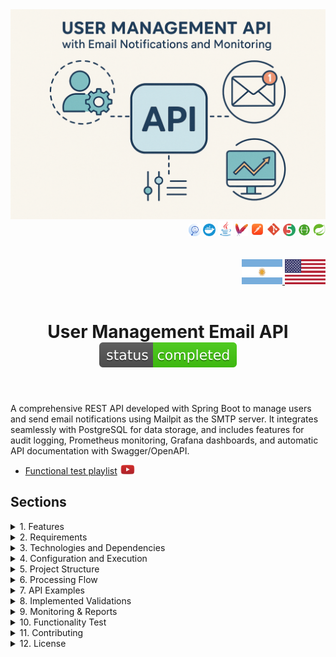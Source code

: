 <div align="center">
  <img src="./src/main/resources/static/img/email-project.png" alt="Email API Service">
</div>

<div align="right">
    <img width="20" height="20" src="./src/main/resources/static/icons/backend/java/png/log-four-j.png" />
    <img width="20" height="20" src="./src/main/resources/static/icons/devops/png/docker.png" />
    <img width="24" height="24" src="./src/main/resources/static/icons/backend/java/png/java.png" />
    <img width="20" height="20" src="./src/main/resources/static/icons/devops/png/maven.png" />
    <img width="22" height="22" src="./src/main/resources/static/icons/devops/png/postman.png" />
    <img width="22" height="22" src="./src/main/resources/static/icons/devops/png/git.png" />
    <img width="20" height="20" src="./src/main/resources/static/icons/backend/java/png/junit.png" />
    <img width="20" height="20" src="./src/main/resources/static/icons/devops/png/swagger.png" />
    <img width="20" height="20" src="./src/main/resources/static/icons/backend/java/png/spring-boot.png" />
    
</div>

<br>

<br>

<div align="right">
  <a href="./src/main/resources/static/translation/README.es.md" target="_blank">
    <img src="./src/main/resources/static/img/arg-flag.jpg" width="65" height="40" alt="Español" />
  </a>
  <a href="https://github.com/andresWeitzel/emails-notifications-MailHog" target="_blank">
    <img src="./src/main/resources/static/img/eeuu-flag.jpg" width="65" height="40" alt="English" />
  </a>
</div>


<br>

<div align="center">

# User Management Email API ![(status-completed)](./src/main/resources/static/icons/badges/status-completed.svg)

</div>

<br>

A comprehensive REST API developed with Spring Boot to manage users and send email notifications using Mailpit as the SMTP server. It integrates seamlessly with PostgreSQL for data storage, and includes features for audit logging, Prometheus monitoring, Grafana dashboards, and automatic API documentation with Swagger/OpenAPI.

* [Functional test playlist](https://www.youtube.com/playlist?list=PLCl11UFjHurDSHfBJ-uQp55RG-xhL162C) <a href="https://www.youtube.com/playlist?list=PLCl11UFjHurDSHfBJ-uQp55RG-xhL162C" target="_blank"> <img src="./src/main/resources/static/icons/social-networks/yt.png" width="25" /></a>


## Sections

<details>
<summary>1. Features</summary>

<br>

* User Management: Complete CRUD operations for user management
* Email Notifications: Automated email sending for user events
* Audit Logging: Comprehensive tracking of all system actions
* Monitoring: Real-time metrics and health checks
* API Documentation: Interactive Swagger UI for API exploration
* Containerization: Easy deployment with Docker
* Database Integration: Robust PostgreSQL integration
* Metrics Visualization: Grafana dashboards for system monitoring

</details>


<details>
<summary>2. Requirements</summary>

<br>

* Java 17 or higher
* Docker and Docker Compose
* Maven for building the project
* PostgreSQL (if running without Docker)
* Mailpit (if running without Docker)

</details>

<details>
<summary>3. Technologies and Dependencies</summary>

<br>

* Spring Boot: Core framework for building Java applications
* Spring Boot Starter Web: For creating RESTful web applications
* Spring Boot Starter Mail: For handling emails
* Spring Boot Starter Data JPA: For database operations
* Spring Boot Starter Actuator: For monitoring and metrics
* PostgreSQL: Database for data persistence
* Mailpit: SMTP server for local email testing
* Docker & Docker Compose: For containerization and orchestration
* Prometheus: For metrics collection
* Grafana: For metrics visualization
* Swagger/OpenAPI: For API documentation
* Lombok: For reducing boilerplate code
* JUnit: For unit testing

</details>

<details>
<summary>4. Configuration and Execution</summary>

<br>

### Repository Clone
```git
git clone https://github.com/andresWeitzel/email-api-service-MailPit
cd email-api-service-MailPit
```

### Docker Compose Setup for Development

* Before building and running the containers, make sure you have Docker running (for Windows, use [Docker Desktop](https://www.docker.com/products/docker-desktop/))
* Once installed, make sure Docker is running
```git
docker --version
```
`Important`: Check that no other service (ej:postgres) is running as a daemon on the system, otherwise a connection problem will occur on the port.

* Once Docker is running, you can build and deploy the containers with docker compose (This command is only needed once to build).
* The container for Mailpit and Postgres will be created. 
```git
docker-compose up --build
```

* After creating the containers with Docker Compose, each time we are going to start the containers we will use the following command, otherwise we will run it from Docker Desktop. Start the environment in development mode. Every time you want to run the app in development, you won't need to compile the jar. Simply run the following command:
```git
docker-compose up
```
* Another option is to launch the containers from Docker Desktop.
* Run the application
```git
mvn spring-boot:run
```

</details>



<details>
<summary>5. Project Structure</summary>

<br>

```
email-api-service-MailPit/
├── src/
│   ├── main/
│   │   ├── java/com/microservice/
│   │   │   ├── config/           # Configuration classes
│   │   │   ├── controller/       # REST controllers
│   │   │   ├── dto/             # Data Transfer Objects
│   │   │   ├── exception/       # Exception handlers
│   │   │   ├── model/           # Entity models
│   │   │   ├── repository/      # Data access layer
│   │   │   ├── service/         # Business logic
│   │   │   └── EmailApiMailpitApplication.java
│   │   └── resources/
│   │       ├── application.yml  # Application configuration
│   │       └── static/          # Static resources
│   └── test/                    # Test classes
├── docker-compose.yml           # Docker orchestration
├── Dockerfile                   # Application container
├── pom.xml                      # Maven dependencies
└── README.md                    # Project documentation
```

### Key Components

* **Controllers**: Handle HTTP requests and responses
* **Services**: Implement business logic
* **Repositories**: Data access layer
* **DTOs**: Data transfer objects for API communication
* **Models**: JPA entities for database mapping
* **Config**: Application configuration classes
* **Exceptions**: Custom exception handling

</details>




<details>
<summary>6. Processing Flow</summary>

<br>

1. **User Management**: 
   * Create, read, update, and delete user operations
   * Email notifications sent automatically for user events
   * Audit logging for all user-related actions

2. **Email Processing**:
   * Email service integration with Mailpit SMTP server
   * Template-based email generation
   * Email delivery status tracking

3. **Audit Logging**:
   * Comprehensive tracking of all system actions
   * Filtering capabilities by entity, action, username, and details
   * Historical data retention

4. **Monitoring & Observability**:
   * Real-time health checks via Spring Boot Actuator
   * Metrics collection with Prometheus
   * Dashboard visualization with Grafana

</details>

<details>
<summary>7. API Examples</summary>

<br>

### User Management Examples

#### Create User
```bash
curl -X POST http://localhost:8080/api/v1/users \
  -H "Content-Type: application/json" \
  -d '{
    "name": "John Doe",
    "email": "john.doe@example.com"
  }'
```

**Required Fields:**
- `name`: String (mandatory) - The name of the user
- `email`: String (mandatory) - Valid email format

**Response Examples:**

**Success Response (200):**
```json
{
  "id": 1,
  "name": "John Doe",
  "email": "john.doe@example.com"
}
```

**Error Responses:**

**Validation Error (400):**
```json
{
  "errors": {
    "name": "The name is mandatory"
  },
  "timestamp": "2025-07-14T17:21:59.3410006",
  "status": 400
}
```

**Invalid Email Format (400):**
```json
{
  "errors": {
    "email": "The email is invalid"
  },
  "timestamp": "2025-07-14T17:21:59.3410006",
  "status": 400
}
```

**Duplicate Email Error (400):**
```json
{
  "errors": "Email is already in use: The email john.doe@exampletest.com already exists.",
  "timestamp": "2025-07-14T17:30:37.1875171",
  "status": 400
}
```

**📧 Mailpit Email (after successful creation):**
```
From: noreply@email-api-service.com
To: john.doe@example.com
Subject: Account register Notification

Hello John Doe,

Thank you for registering with us!
```

<br>

#### Get All Users
```bash
curl -X GET http://localhost:8080/api/v1/users
```

**Response Examples:**

**Success Response (200):**
```json
{
  "content": [
    {
      "id": 1,
      "name": "John Doe",
      "email": "john.doe@example.com"
    },
    {
      "id": 2,
      "name": "Jane Smith",
      "email": "jane.smith@example.com"
    }
  ],
  "pageable": {
    "sort": {
      "empty": false,
      "sorted": true,
      "unsorted": false
    },
    "offset": 0,
    "pageNumber": 0,
    "pageSize": 30,
    "paged": true,
    "unpaged": false
  },
  "totalElements": 2,
  "totalPages": 1,
  "last": true,
  "size": 30,
  "number": 0,
  "sort": {
    "empty": false,
    "sorted": true,
    "unsorted": false
  },
  "numberOfElements": 2,
  "first": true,
  "empty": false
}
```

<br>

#### Update User
```bash
curl -X PUT http://localhost:8080/api/v1/users/1 \
  -H "Content-Type: application/json" \
  -d '{
    "name": "John Doe Updated",
    "email": "john.updated@example.com"
  }'
```

**Response Examples:**

**Success Response (200):**
```json
{
  "id": 1,
  "name": "John Doe Updated",
  "email": "john.updated@example.com"
}
```

**Error Responses:**

**User Not Found (404):**
```json
{
  "errors": "User not found with id: 999",
  "timestamp": "2025-07-14T17:45:12.9876543",
  "status": 404
}
```

**Validation Error (400):**
```json
{
  "errors": {
    "email": "The email is invalid"
  },
  "timestamp": "2025-07-14T17:45:12.9876543",
  "status": 400
}
```

**📧 Mailpit Email (after successful update):**
```
From: noreply@email-api-service.com
To: john.updated@example.com
Subject: Account Update Notification

Hello John Doe Updated,

Your account has been successfully updated.
```

<br>

#### Delete User
```bash
curl -X DELETE http://localhost:8080/api/v1/users/1
```

**Response Examples:**

**Success Response (200):**
```json
{
  "id": 1,
  "name": "John Doe",
  "email": "john.doe@example.com"
}
```

**Error Response:**

**User Not Found (404):**
```json
{
  "errors": "User not found with id: 999",
  "timestamp": "2025-07-14T17:50:25.1234567",
  "status": 404
}
```

**📧 Mailpit Email (after successful deletion):**
```
From: noreply@email-api-service.com
To: john.doe@example.com
Subject: Account Deletion Notification

Hello John Doe,

Your account has been successfully deleted.
```

<br>

#### Get User by ID
```bash
curl -X GET http://localhost:8080/api/v1/users/1
```

**Response Examples:**

**Success Response (200):**
```json
{
  "id": 1,
  "name": "John Doe",
  "email": "john.doe@example.com",
  "createdAt": "2025-07-14T17:30:37.1875171",
  "updatedAt": "2025-07-14T17:30:37.1875171"
}
```

**Error Response:**

**User Not Found (404):**
```json
{
  "errors": "User not found with id: 999",
  "timestamp": "2025-07-14T17:50:25.1234567",
  "status": 404
}
```

<br>

### Audit Log Examples

#### Create Audit Log
```bash
curl -X POST http://localhost:8080/api/v1/audit-log \
  -H "Content-Type: application/json" \
  -d '{
    "entity": "User",
    "action": "CREATE",
    "username": "admin_user",
    "details": "Created new user account with email john.doe@example.com"
  }'
```

**Audit Log Fields:**
- `entity`: String - The entity being audited (e.g., "User")
- `action`: String - The action performed (e.g., "CREATE", "UPDATE", "DELETE")
- `username`: String - The username of the person performing the action
- `details`: String - Detailed description of the action
- `timestamp`: LocalDateTime (optional) - When the action occurred

**Response Examples:**

**Success Response (200):**
```json
{
  "message": "Audit log created successfully"
}
```

<br>

#### Update Audit Log
```bash
curl -X PUT http://localhost:8080/api/v1/audit-log/1 \
  -H "Content-Type: application/json" \
  -d '{
    "entity": "User",
    "action": "UPDATE",
    "username": "admin_user",
    "details": "Updated user account information"
  }'
```

**Response Examples:**

**Success Response (200):**
```json
{
  "id": 1,
  "entity": "User",
  "action": "UPDATE",
  "username": "admin_user",
  "details": "Updated user account information",
  "timestamp": "2025-07-14T17:55:42.6543210"
}
```

**Error Response:**

**Audit Log Not Found (404):**
```json
{
  "errors": "Audit log not found with id: 999",
  "timestamp": "2025-07-14T17:55:42.6543210",
  "status": 404
}
```

<br>

#### Filter Audit Logs
```bash
# Filter by entity
curl -X GET "http://localhost:8080/api/v1/audit-log/entity?entity=User"

# Filter by action
curl -X GET "http://localhost:8080/api/v1/audit-log/action?action=CREATE"

# Filter by username
curl -X GET "http://localhost:8080/api/v1/audit-log/username?username=admin_user"

# Filter by details
curl -X GET "http://localhost:8080/api/v1/audit-log/details?details=Created+new+user"
```

**Response Examples:**

**Success Response (200) - Filtered Results:**
```json
{
  "content": [
    {
      "id": 1,
      "entity": "User",
      "action": "CREATE",
      "username": "admin_user",
      "details": "Created new user account with email john.doe@example.com",
      "timestamp": "2025-07-14T17:30:37.1875171"
    },
    {
      "id": 3,
      "entity": "User",
      "action": "CREATE",
      "username": "admin_user",
      "details": "Created new user account with email jane.smith@example.com",
      "timestamp": "2025-07-14T17:35:22.1234567"
    }
  ],
  "pageable": {
    "sort": {
      "empty": false,
      "sorted": true,
      "unsorted": false
    },
    "offset": 0,
    "pageNumber": 0,
    "pageSize": 30,
    "paged": true,
    "unpaged": false
  },
  "totalElements": 2,
  "totalPages": 1,
  "last": true,
  "size": 30,
  "number": 0,
  "sort": {
    "empty": false,
    "sorted": true,
    "unsorted": false
  },
  "numberOfElements": 2,
  "first": true,
  "empty": false
}
```

**Empty Results Response (200):**
```json
{
  "content": [],
  "pageable": {
    "sort": {
      "empty": false,
      "sorted": true,
      "unsorted": false
    },
    "offset": 0,
    "pageNumber": 0,
    "pageSize": 30,
    "paged": true,
    "unpaged": false
  },
  "totalElements": 0,
  "totalPages": 0,
  "last": true,
  "size": 30,
  "number": 0,
  "sort": {
    "empty": false,
    "sorted": true,
    "unsorted": false
  },
  "numberOfElements": 0,
  "first": true,
  "empty": true
}
```

<br>

### HTTP Status Codes

**Common Response Status Codes:**

- **200 OK**: Request successful
- **201 Created**: Resource created successfully
- **400 Bad Request**: Validation error or invalid data
- **404 Not Found**: Resource not found
- **409 Conflict**: Resource conflict (e.g., duplicate email)
- **500 Internal Server Error**: Server error

<br>

### Step-by-Step Testing Guide

**1. Start the Application:**
```bash
docker-compose up
```

**2. Create a User:**
```bash
curl -X POST http://localhost:8080/api/v1/users \
  -H "Content-Type: application/json" \
  -d '{
    "name": "John Doe",
    "email": "john.doe@example.com"
  }'
```

**3. Check Mailpit for Email:**
- Open http://localhost:8025 in your browser
- You should see a welcome email sent to john.doe@example.com

**4. Get All Users:**
```bash
curl -X GET http://localhost:8080/api/v1/users
```

**5. Update the User:**
```bash
curl -X PUT http://localhost:8080/api/v1/users/1 \
  -H "Content-Type: application/json" \
  -d '{
    "name": "John Doe Updated",
    "email": "john.updated@example.com"
  }'
```

**6. Check Mailpit Again:**
- Refresh http://localhost:8025
- You should see an update notification email

**7. Delete the User:**
```bash
curl -X DELETE http://localhost:8080/api/v1/users/1
```

**8. Final Mailpit Check:**
- Check http://localhost:8025 one more time
- You should see a deletion confirmation email

<br>

### Common Error Scenarios

**Try these to test error handling:**

**1. Create User with Missing Name:**
```bash
curl -X POST http://localhost:8080/api/v1/users \
  -H "Content-Type: application/json" \
  -d '{
    "email": "john.doe@example.com"
  }'
```
**Expected Response:**
```json
{
  "errors": {
    "name": "The name is mandatory"
  },
  "timestamp": "2025-07-14T17:21:59.3410006",
  "status": 400
}
```

**2. Create User with Invalid Email:**
```bash
curl -X POST http://localhost:8080/api/v1/users \
  -H "Content-Type: application/json" \
  -d '{
    "name": "John Doe",
    "email": "invalid-email"
  }'
```
**Expected Response:**
```json
{
  "errors": {
    "email": "The email is invalid"
  },
  "timestamp": "2025-07-14T17:21:59.3410006",
  "status": 400
}
```

**3. Create User with Duplicate Email:**
```bash
# First, create a user
curl -X POST http://localhost:8080/api/v1/users \
  -H "Content-Type: application/json" \
  -d '{
    "name": "John Doe",
    "email": "john.doe@example.com"
  }'

# Then try to create another user with the same email
curl -X POST http://localhost:8080/api/v1/users \
  -H "Content-Type: application/json" \
  -d '{
    "name": "Jane Smith",
    "email": "john.doe@example.com"
  }'
```
**Expected Response:**
```json
{
  "errors": "Email is already in use: The email john.doe@example.com already exists.",
  "timestamp": "2025-07-14T17:30:37.1875171",
  "status": 400
}
```

**📧 Mailpit Email (NO email sent for duplicate email error):**
```
No email will be sent to Mailpit when there's a duplicate email error.
The user creation fails before the email service is called.
```

**4. Get Non-existent User:**
```bash
curl -X GET http://localhost:8080/api/v1/users/999
```
**Expected Response:**
```json
{
  "errors": "User not found with id: 999",
  "timestamp": "2025-07-14T17:50:25.1234567",
  "status": 404
}
```

**📧 Mailpit Email (NO email sent for not found error):**
```
No email will be sent to Mailpit when there's a "not found" error.
The operation fails before the email service is called.
```

### 📧 Email Notification Summary

**Emails are sent to Mailpit ONLY for successful operations:**

✅ **CREATE User** → Welcome email sent
✅ **UPDATE User** → Update notification email sent  
✅ **DELETE User** → Deletion confirmation email sent
❌ **Validation Errors** → No email sent
❌ **Duplicate Email** → No email sent
❌ **User Not Found** → No email sent

<br>

### Testing de Endpoints de Servicios Dockerizados

- **Audit Log API**

  - `POST /api/v1/audit-log`  
  ➡️ [http://localhost:8080/api/v1/audit-log](http://localhost:8080/api/v1/audit-log)

  - `PUT /api/v1/audit-log/{id}`  
    ➡️ [http://localhost:8080/api/v1/audit-log/{id}](http://localhost:8080/api/v1/audit-log/1)
  
  - `DELETE /api/v1/audit-log/{id}`  
    ➡️ [http://localhost:8080/api/v1/audit-log/{id}](http://localhost:8080/api/v1/audit-log/1)
  
  - `GET /api/v1/audit-log`  
    ➡️ [http://localhost:8080/api/v1/audit-log](http://localhost:8080/api/v1/audit-log)
  
  - `GET /api/v1/audit-log/entity?entity={entityName}`  
    ➡️ [http://localhost:8080/api/v1/audit-log/entity?entity=User](http://localhost:8080/api/v1/audit-log/entity?entity=User)
  
  - `GET /api/v1/audit-log/action?action={actionType}`  
    ➡️ [http://localhost:8080/api/v1/audit-log/action?action=CREATE](http://localhost:8080/api/v1/audit-log/action?action=CREATE)
  
  - `GET /api/v1/audit-log/username?username={username}`  
    ➡️ [http://localhost:8080/api/v1/audit-log/username?username=admin](http://localhost:8080/api/v1/audit-log/username?username=admin)
  
  - `GET /api/v1/audit-log/details?details={details}`  
    ➡️ [http://localhost:8080/api/v1/audit-log/details?details=Created+new+user](http://localhost:8080/api/v1/audit-log/details?details=Created+new+user)

- **User API**
  
  - `POST /api/v1/users`  
    ➡️ [http://localhost:8080/api/v1/users](http://localhost:8080/api/v1/users)
  
  - `PUT /api/v1/users/{id}`  
    ➡️ [http://localhost:8080/api/v1/users/{id}](http://localhost:8080/api/v1/users/1)
  
  - `DELETE /api/v1/users/{id}`  
    ➡️ [http://localhost:8080/api/v1/users/{id}](http://localhost:8080/api/v1/users/1)
  
  - `GET /api/v1/users/{id}`  
    ➡️ [http://localhost:8080/api/v1/users/{id}](http://localhost:8080/api/v1/users/1)
  
  - `GET /api/v1/users`  
    ➡️ [http://localhost:8080/api/v1/users](http://localhost:8080/api/v1/users)

- **Swagger UI:**
  - `GET /swagger-ui/index.html`  
    ➡️ [http://localhost:8080/swagger-ui/index.html](http://localhost:8080/swagger-ui/index.html)

  - `GET /v3/api-docs` – Documentación OpenAPI  
    ➡️ [http://localhost:8080/v3/api-docs](http://localhost:8080/v3/api-docs)

- **Actuator Endpoints:**
  - `GET /actuator`  
    ➡️ [http://localhost:8080/actuator](http://localhost:8080/actuator)

  - `GET /actuator/health`  
    ➡️ [http://localhost:8080/actuator/health](http://localhost:8080/actuator/health)

  - `GET /actuator/metrics`  
    ➡️ [http://localhost:8080/actuator/metrics](http://localhost:8080/actuator/metrics)

  - `GET /actuator/prometheus`  
    ➡️ [http://localhost:8080/actuator/prometheus](http://localhost:8080/actuator/prometheus)

  - `GET /actuator/env`  
    ➡️ [http://localhost:8080/actuator/env](http://localhost:8080/actuator/env)

- **MailPit:**
  - `Web UI`  
    ➡️ [http://localhost:8025](http://localhost:8025)
  
  - `SMTP Server` 
    ➡️ `smtp://localhost:1025`

- **Prometheus:**
  - `UI Web`
    ➡️ [http://localhost:9090](http://localhost:9090)

- **Grafana:**
  - `UI Web` 
    ➡️ [http://localhost:3000](http://localhost:3000)  
    🧾 Credenciales por defecto:
    - Usuario: `admin`
    - Contraseña: `admin`

- **PostgreSQL:**
  - `JDBC URL`  
    ➡️ `jdbc:postgresql://localhost:5432/mydatabase`  
    *  Usuario: `user`  
    *  Contraseña: `password`

### Mailpit Email Examples

**When you access Mailpit at http://localhost:8025, you'll see emails like these:**

#### User Creation Email
```
From: noreply@email-api-service.com
To: john.doe@example.com
Subject: Welcome to Our Service!

Dear John Doe,

Welcome to our service! Your account has been successfully created.

Account Details:
- Name: John Doe
- Email: john.doe@example.com
- Account ID: 1

Thank you for joining us!

Best regards,
The Email API Service Team
```

#### User Update Email
```
From: noreply@email-api-service.com
To: john.updated@example.com
Subject: Your Account Has Been Updated

Dear John Doe Updated,

Your account information has been successfully updated.

Updated Details:
- Name: John Doe Updated
- Email: john.updated@example.com
- Account ID: 1

If you didn't request this change, please contact support immediately.

Best regards,
The Email API Service Team
```

#### User Deletion Email
```
From: noreply@email-api-service.com
To: john.doe@example.com
Subject: Account Deletion Confirmation

Dear John Doe,

Your account has been successfully deleted from our system.

Account Details:
- Name: John Doe
- Email: john.doe@example.com
- Account ID: 1

All your data has been permanently removed.

Best regards,
The Email API Service Team
```

**Mailpit Features:**
- **Email Preview**: View HTML and text versions of emails
- **Email Details**: See headers, attachments, and metadata
- **Search**: Filter emails by sender, recipient, or content
- **Export**: Download emails for testing purposes
- **Real-time**: Emails appear instantly when sent by the API

</details>

<details>
<summary>8. Implemented Validations</summary>

<br>

* **User Data Validation**:
  * Email format validation
  * Username uniqueness check
  * Required field validation
  * Data integrity constraints

* **Email Validation**:
  * SMTP server connectivity
  * Email format verification
  * Delivery status tracking

* **Database Validation**:
  * Connection health checks
  * Transaction rollback on errors
  * Data consistency validation

* **API Validation**:
  * Request payload validation
  * HTTP status code handling
  * Error response formatting

</details>

<details>
<summary>9. Monitoring & Reports</summary>

<br>

The system provides comprehensive monitoring and reporting capabilities:

* **Health Checks**: Application health monitoring via Spring Boot Actuator
* **Metrics Collection**: Prometheus metrics for performance monitoring
* **Dashboard Visualization**: Grafana dashboards for system monitoring
* **Audit Reports**: Comprehensive audit trail for compliance
* **Email Delivery Reports**: Email sending status and delivery tracking

</details>

<details>
<summary>10. Functionality Test</summary>

<br>

#### Watch video demonstration
* [Functional tests video](https://www.youtube.com/playlist?list=PLCl11UFjHurDSHfBJ-uQp55RG-xhL162C) <a href="https://www.youtube.com/playlist?list=PLCl11UFjHurDSHfBJ-uQp55RG-xhL162C" target="_blank"> <img src="./src/main/resources/static/icons/social-networks/yt.png" width="25" /></a>

</details>

<details>
<summary>11. Contributing</summary>

<br>

1. Fork the project
2. Create your feature branch (`git checkout -b feature/AmazingFeature`)
3. Commit your changes (`git commit -m 'Add some AmazingFeature'`)
4. Push to the branch (`git push origin feature/AmazingFeature`)
5. Open a Pull Request

</details>

<details>
<summary>12. License</summary>

<br>

This project is under the MIT License - see the LICENSE file for details.

</details>




















